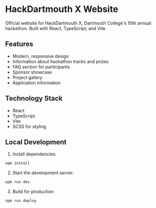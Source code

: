 # HackDartmouth X Website

Official website for HackDartmouth X, Dartmouth College's 10th annual hackathon. Built with React, TypeScript, and Vite.

## Features

- Modern, responsive design
- Information about hackathon tracks and prizes
- FAQ section for participants
- Sponsor showcase
- Project gallery
- Application information

## Technology Stack

- React 
- TypeScript
- Vite
- SCSS for styling

## Local Development

1. Install dependencies:
```bash
npm install
```

2. Start the development server:
```bash
npm run dev
```

3. Build for production:
```bash
npm run deploy
```
